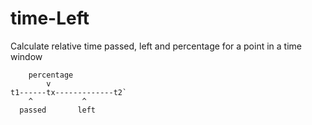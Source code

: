 # time-Left

Calculate relative time passed, left and percentage for a point in a time window

```
    percentage
        v
t1------tx-------------t2`
    ^           ^
  passed       left
```

